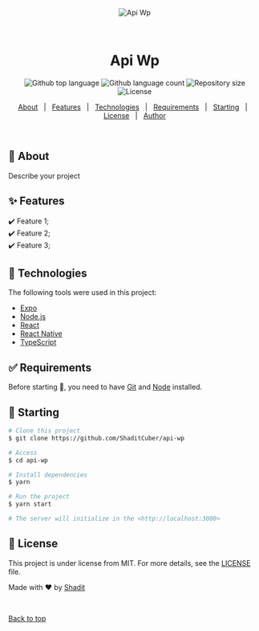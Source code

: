 <div align="center" id="top"> 
  <img src="./.github/app.gif" alt="Api Wp" />

  &#xa0;

  <!-- <a href="https://apiwp.netlify.app">Demo</a> -->
</div>

<h1 align="center">Api Wp</h1>

<p align="center">
  <img alt="Github top language" src="https://img.shields.io/github/languages/top/ShaditCuber/api-wp?color=56BEB8">

  <img alt="Github language count" src="https://img.shields.io/github/languages/count/ShaditCuber/api-wp?color=56BEB8">

  <img alt="Repository size" src="https://img.shields.io/github/repo-size/ShaditCuber/api-wp?color=56BEB8">

  <img alt="License" src="https://img.shields.io/github/license/ShaditCuber/api-wp?color=56BEB8">

  <!-- <img alt="Github issues" src="https://img.shields.io/github/issues/ShaditCuber/api-wp?color=56BEB8" /> -->

  <!-- <img alt="Github forks" src="https://img.shields.io/github/forks/ShaditCuber/api-wp?color=56BEB8" /> -->

  <!-- <img alt="Github stars" src="https://img.shields.io/github/stars/ShaditCuber/api-wp?color=56BEB8" /> -->
</p>

<!-- Status -->

<!-- <h4 align="center"> 
	🚧  Api Wp 🚀 Under construction...  🚧
</h4> 

<hr> -->

<p align="center">
  <a href="#dart-about">About</a> &#xa0; | &#xa0; 
  <a href="#sparkles-features">Features</a> &#xa0; | &#xa0;
  <a href="#rocket-technologies">Technologies</a> &#xa0; | &#xa0;
  <a href="#white_check_mark-requirements">Requirements</a> &#xa0; | &#xa0;
  <a href="#checkered_flag-starting">Starting</a> &#xa0; | &#xa0;
  <a href="#memo-license">License</a> &#xa0; | &#xa0;
  <a href="https://github.com/ShaditCuber" target="_blank">Author</a>
</p>

<br>

## :dart: About ##

Describe your project

## :sparkles: Features ##

:heavy_check_mark: Feature 1;\
:heavy_check_mark: Feature 2;\
:heavy_check_mark: Feature 3;

## :rocket: Technologies ##

The following tools were used in this project:

- [Expo](https://expo.io/)
- [Node.js](https://nodejs.org/en/)
- [React](https://pt-br.reactjs.org/)
- [React Native](https://reactnative.dev/)
- [TypeScript](https://www.typescriptlang.org/)

## :white_check_mark: Requirements ##

Before starting :checkered_flag:, you need to have [Git](https://git-scm.com) and [Node](https://nodejs.org/en/) installed.

## :checkered_flag: Starting ##

```bash
# Clone this project
$ git clone https://github.com/ShaditCuber/api-wp

# Access
$ cd api-wp

# Install dependencies
$ yarn

# Run the project
$ yarn start

# The server will initialize in the <http://localhost:3000>
```

## :memo: License ##

This project is under license from MIT. For more details, see the [LICENSE](LICENSE.md) file.


Made with :heart: by <a href="https://github.com/ShaditCuber" target="_blank">Shadit</a>

&#xa0;

<a href="#top">Back to top</a>

